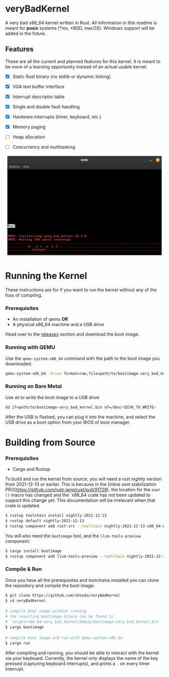 # veryBadKernel

A very bad x86_64 kernel written in Rust. All information in this readme is meant for **posix** systems (*nix, *BSD, macOS). Windows support will be added in the future.

## Features

These are all the current and planned features for this kernel. It is meant to be more of a learning opportunity instead of an actual usable kernel.

- [x] Static Rust binary (no stdlib or dynamic linking)
- [x] VGA text buffer interface
- [x] Interrupt descriptor table
- [x] Single and double fault handling
- [x] Hardware interrupts (timer, keyboard, etc.)
- [x] Memory paging
- [ ] Heap allocation
- [ ] Concurrency and multitasking


![Kernel running in QEMU](media/qemu_demo.png)

# Running the Kernel

These instructions are for if you want to run the kernel without any of the fuss of compiling.

### Prerequisites
- An installation of qemu **OR**
- A physical x86_64 machine and a USB drive

Head over to the [releases]() section and download the boot image.

### Running with QEMU

Use the `qemu-system-x86_64` command with the path to the boot image you downloaded.

```bash
qemu-system-x86_64 -drive format=raw,file=path/to/bootimage-very_bad_kernel.bin
```

### Running on Bare Metal

Use `dd` to write the boot image to a USB drive

```bash
dd if=path/to/bootimage-very_bad_kernel.bin of=/dev/<DISK_TO_WRITE>
```

After the USB is flashed, you can plug it into the machine, and select the USB drive as a boot option from your BIOS of boot manager.

# Building from Source

### Prerequisites
- Cargo and Rustup

To build and run the kernel from source, you will need a rust nightly version from 2021-12-13 or earlier. This is because in the [inline asm stabilization PR]](https://github.com/rust-lang/rust/pull/91728), the location for the `asm!()` macro has changed and the `x86_64 crate has not been updated to support this change yet. This documentation will be irrelevant when that crate is updated.

```bash
$ rustup toolchain install nightly-2021-12-13
$ rustup default nightly-2021-12-13
$ rustup component add rust-src --toolchain nightly-2021-12-13-x86_64-unknown-linux-gnu
```

You will also need the `bootimage` tool, and the `llvm-tools-preview` component:

```bash
$ cargo install bootimage
$ rustup component add llvm-tools-preview --toolchain nightly-2021-12-13-x86_64-unknown-linux-gnu
```

### Compile & Run

Once you have all the prerequisites and toolchains installed you can clone the repository and compile the boot image:

```bash
$ git clone https://github.com/zhooda/veryBadKernel
$ cd veryBadKernel

# compile boot image without running
# the resulting bootimage binary can be found in 
# `target/x86_64-very_bad_kernel/debug/bootimage-very_bad_kernel.bin`
$ cargo bootimage

# compile boot image and run with qemu-system-x86_64
$ cargo run
```

After compiling and running, you should be able to interact with the kernel via your keyboard. Currently, the kernel only displays the name of the key pressed (capturing keyboard interrupts), and prints a `.` on every timer interrupt.